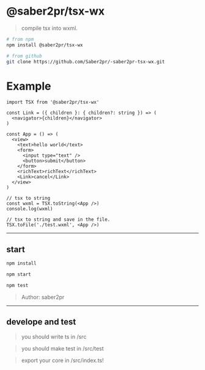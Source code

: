 # @saber2pr/tsx-wx

> compile tsx into wxml.

```bash
# from npm
npm install @saber2pr/tsx-wx

# from github
git clone https://github.com/Saber2pr/-saber2pr-tsx-wx.git
```

# Example

```tsx
import TSX from '@saber2pr/tsx-wx'

const Link = ({ children }: { children?: string }) => (
  <navigator>{children}</navigator>
)

const App = () => (
  <view>
    <text>hello world</text>
    <form>
      <input type="text" />
      <button>submit</button>
    </form>
    <richText>richText</richText>
    <Link>cancel</Link>
  </view>
)

// tsx to string
const wxml = TSX.toString(<App />)
console.log(wxml)

// tsx to string and save in the file.
TSX.toFile('./test.wxml', <App />)
```

---

## start

```bash
npm install
```

```bash
npm start

npm test

```

> Author: saber2pr

---

## develope and test

> you should write ts in /src

> you should make test in /src/test

> export your core in /src/index.ts!
